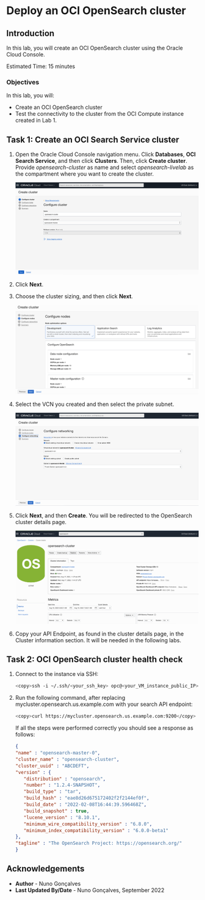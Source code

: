 # Deploy an OCI OpenSearch cluster

## Introduction

In this lab, you will create an OCI OpenSearch cluster using the Oracle Cloud Console. 

Estimated Time: 15 minutes

### Objectives

In this lab, you will:
- Create an OCI OpenSearch cluster
- Test the connectivity to the cluster from the OCI Compute instance created in Lab 1.

## Task 1: Create an OCI Search Service cluster

1. Open the Oracle Cloud Console navigation menu. Click **Databases**, **OCI Search Service**, and then click **Clusters**. Then, click **Create cluster**. Provide *opensearch-cluster* as name and select *opensearch-livelab* as the compartment where you want to create the cluster.

   ![Oracle Cloud Console screen - Configure cluster](../images/image1.png)

2. Click **Next**.
3. Choose the cluster sizing, and then click **Next**.

   ![Oracle Cloud Console screen - Configure nodes](../images/image2.png)

4. Select the VCN you created and then select the private subnet.

   ![Oracle Cloud Console screen - Configure networking](../images/image3.png)

5. Click **Next**, and then **Create**. You will be redirected to the OpenSearch cluster details page.

   ![Oracle Cloud Console screen - Configure cluster details page, after cluster creation](../images/image4.png)

6. Copy your API Endpoint, as found in the cluster details page, in the Cluster information section. It will be needed in the following labs.

## Task 2: OCI OpenSearch cluster health check

1. Connect to the instance via SSH:  

      ```bash
      <copy>ssh -i ~/.ssh/<your_ssh_key> opc@<your_VM_instance_public_IP></copy>
      ``` 

2. Run the following command, after replacing mycluster.opensearch.us.example.com with your search API endpoint:

      ```bash
      <copy>curl https://mycluster.opensearch.us.example.com:9200</copy>
      ```

   If all the steps were performed correctly you should see a response as follows:  

      ```json
      {
      "name" : "opensearch-master-0",
      "cluster_name" : "opensearch-cluster",
      "cluster_uuid" : "ABCDEFT",
      "version" : {
         "distribution" : "opensearch",
         "number" : "1.2.4-SNAPSHOT",
         "build_type" : "tar",
         "build_hash" : "eae8d26d675172402f2f2144ef0f",
         "build_date" : "2022-02-08T16:44:39.596468Z",
         "build_snapshot" : true,
         "lucene_version" : "8.10.1",
         "minimum_wire_compatibility_version" : "6.8.0",
         "minimum_index_compatibility_version" : "6.0.0-beta1"
      },
      "tagline" : "The OpenSearch Project: https://opensearch.org/"
      }
      ```

## Acknowledgements

* **Author** - Nuno Gonçalves
* **Last Updated By/Date** - Nuno Gonçalves, September 2022
